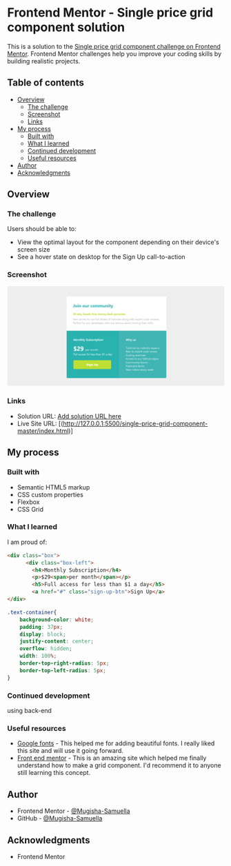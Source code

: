 # Frontend Mentor - Single price grid component solution

This is a solution to the [Single price grid component challenge on Frontend Mentor](https://www.frontendmentor.io/challenges/single-price-grid-component-5ce41129d0ff452fec5abbbc). Frontend Mentor challenges help you improve your coding skills by building realistic projects. 

## Table of contents

- [Overview](#overview)
  - [The challenge](#the-challenge)
  - [Screenshot](#screenshot)
  - [Links](#links)
- [My process](#my-process)
  - [Built with](#built-with)
  - [What I learned](#what-i-learned)
  - [Continued development](#continued-development)
  - [Useful resources](#useful-resources)
- [Author](#author)
- [Acknowledgments](#acknowledgments)

## Overview

### The challenge

Users should be able to:

- View the optimal layout for the component depending on their device's screen size
- See a hover state on desktop for the Sign Up call-to-action

### Screenshot

![](images/Screenshot.png)


### Links

- Solution URL: [Add solution URL here](https://your-solution-url.com)
- Live Site URL: [(http://127.0.0.1:5500/single-price-grid-component-master/index.html)]

## My process

### Built with

- Semantic HTML5 markup
- CSS custom properties
- Flexbox
- CSS Grid

### What I learned
I am proud of:

```html
<div class="box">
      <div class="box-left">
        <h4>Monthly Subscription</h4>
        <p>$29<span>per month</span></p>
        <h5>Full access for less than $1 a day</h5>
        <a href="#" class="sign-up-btn">Sign Up</a>
</div>
```
```css
.text-container{
    background-color: white;
    padding: 37px;
    display: block;
    justify-content: center;
    overflow: hidden;
    width: 100%;
    border-top-right-radius: 5px;
    border-top-left-radius: 5px;
}
```



### Continued development

using back-end 


### Useful resources

- [Google fonts](https://fonts.google.com/) - This helped me for adding beautiful fonts. I really liked this site and will use it going forward.
- [Front end mentor](https://www.frontendmentor.io/) - This is an amazing site which helped me finally understand how to make a grid component. I'd recommend it to anyone still learning this concept.


## Author

- Frontend Mentor - [@Mugisha-Samuella](https://www.frontendmentor.io/profile/yourusername)
- GitHub - [@Mugisha-Samuella](https://github.com/Mugisha-Samuella)


## Acknowledgments

- Frontend Mentor
